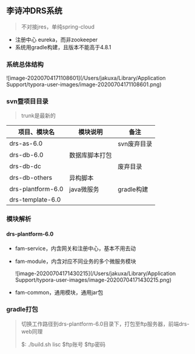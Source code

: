 ## 李诗冲DRS系统

> 不对接jres，单纯spring-cloud

- 注册中心 eureka，而非zookeeper
- 系统用gradle构建，且版本不能高于4.8.1

### 系统总体结构

![image-20200704171108601](/Users/jakuxa/Library/Application Support/typora-user-images/image-20200704171108601.png)



### svn暨项目目录

> trunk是最新的

| 项目、模块名      | 模块说明       | 备注        |
| ----------------- | -------------- | ----------- |
| drs-as-6.0        |                | svn废弃目录 |
| drs-db-6.0        | 数据库脚本打包 |             |
| drs-db-dc         |                | 废弃目录    |
| drs-db-others     | 异构脚本       |             |
| drs-plantform-6.0 | java微服务     | gradle构建  |
| drs-template-6.0  |                |             |

### 模块解析

#### drs-plantform-6.0

- fam-service，内含网关和注册中心，基本不用去动

- fam-module，内含对应不同业务的多个微服务模块

  ![image-20200704171430215](/Users/jakuxa/Library/Application Support/typora-user-images/image-20200704171430215.png)

- fam-common，通用模块，通用jar包

### gradle打包

> 切换工作路径到drs-plantform-6.0目录下，打包至ftp服务器，前端drs-web同理
>
> $:  ./build.sh lisc $ftp账号 $ftp密码

